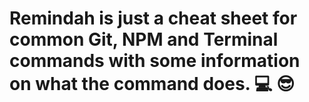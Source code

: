 # **Remindah** is just a cheat sheet for common Git, NPM and Terminal commands with some information on what the command does. 💻 😎

